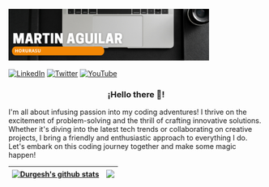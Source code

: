 <img
  src="/Images/bannerperfil.png"
  alt="image"
  title="Banner"
  style="display: inline-block; margin: 0 auto; max-width: 396px">

[![LinkedIn](https://img.shields.io/badge/LinkedIn-MartinAguilar-0077B5?style=for-the-badge&logo=linkedin&logoColor=white&labelColor=101010)](https://www.linkedin.com/in/martin-joaquin-aguilar-muñoz)
[![Twitter](https://img.shields.io/badge/Twitter-@MartinJAguilarM-1DA1F2?style=for-the-badge&logo=twitter&logoColor=white&labelColor=101010)](https://twitter.com/MartinJAguilarM)
[![YouTube](https://img.shields.io/badge/YouTube-Horurasu-FF0000?style=for-the-badge&logo=youtube&logoColor=white&labelColor=101010)](https://youtube.com/@Horurasu)

<p align="center" width="300">
   <h3 align="center">¡Hello there 👋!</h3>
</p>


I'm all about infusing passion into my coding adventures! I thrive on the excitement of problem-solving and the thrill of crafting innovative solutions. Whether it's diving into the latest tech trends or collaborating on creative projects, I bring a friendly and enthusiastic approach to everything I do. Let's embark on this coding journey together and make some magic happen!


  
| <a href="https://github.com/horurasu/github-readme-stats"><img align="center" src="https://github-readme-stats.vercel.app/api?username=horurasu&show_icons=true&include_all_commits=true&theme=vision-friendly-dark&hide_border=true&hide=issues,prs&rank_icon=github" alt="Durgesh's github stats" /></a> | <a href="https://github.com/horurasu/github-readme-stats"><img align="center" src="https://github-readme-stats.vercel.app/api/top-langs/?username=horurasu&layout=compact&theme=vision-friendly-dark&hide_border=true" /></a> |
| ------------- | ------------- |






